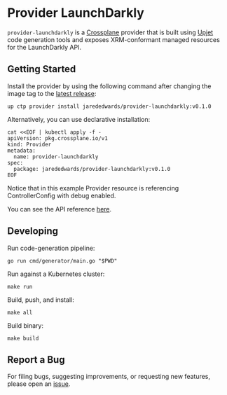 # Provider LaunchDarkly

`provider-launchdarkly` is a [Crossplane](https://crossplane.io/) provider that
is built using [Upjet](https://github.com/upbound/upjet) code
generation tools and exposes XRM-conformant managed resources for the
LaunchDarkly API.

## Getting Started

Install the provider by using the following command after changing the image tag
to the [latest release](https://marketplace.upbound.io/providers/jarededwards/provider-launchdarkly):
```
up ctp provider install jarededwards/provider-launchdarkly:v0.1.0
```

Alternatively, you can use declarative installation:
```
cat <<EOF | kubectl apply -f -
apiVersion: pkg.crossplane.io/v1
kind: Provider
metadata:
  name: provider-launchdarkly
spec:
  package: jarededwards/provider-launchdarkly:v0.1.0
EOF
```

Notice that in this example Provider resource is referencing ControllerConfig with debug enabled.

You can see the API reference [here](https://doc.crds.dev/github.com/jarededwards/provider-launchdarkly).

## Developing

Run code-generation pipeline:
```console
go run cmd/generator/main.go "$PWD"
```

Run against a Kubernetes cluster:

```console
make run
```

Build, push, and install:

```console
make all
```

Build binary:

```console
make build
```

## Report a Bug

For filing bugs, suggesting improvements, or requesting new features, please
open an [issue](https://github.com/jarededwards/provider-launchdarkly/issues).
